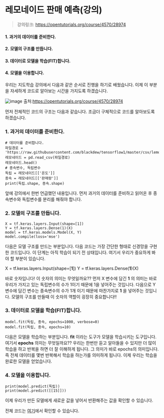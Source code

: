 # 레모네이드 판매 예측(강의)

> 강의링크: https://opentutorials.org/course/4570/28974

#### 1. 과거의 데이터를 준비한다.
#### 2. 모델의 구조를 만듭니다.
#### 3. 데이터로 모델을 학습(FIT)합니다.
#### 4. 모델을 이용합니다.

우리는 지도학습 강의에서 다음과 같은 순서로 진행을 하기로 배웠습니다. 이제 이 부분을 자세하게 코드로 알아보는 시간을 가지도록 하겠습니다.

![image](https://user-images.githubusercontent.com/55734436/103661017-9b67aa00-4fb1-11eb-9fd8-d489f4e24714.png)
출처:https://opentutorials.org/course/4570/28974

먼저 전체적인 코드의 구조는 다음과 같습니다. 조금더 구체적으로 코드를 알아보도록 하겠습니다.

### 1. 과거의 데이터를 준비한다.
```
# 데이터를 준비합니다.
파일경로 = 'https://raw.githubusercontent.com/blackdew/tensorflow1/master/csv/lemonade.csv'
레모네이드 = pd.read_csv(파일경로)
레모네이드.head()
# 종속변수, 독립변수
독립 = 레모네이드[['온도']]
종속 = 레모네이드[['판매량']]
print(독립.shape, 종속.shape)
```
앞에 강의에서 한번 언급했던 내용입니다. 먼저 과거의 데이터를 준비하고 읽어온 후 종속변수와 독립변수를 분리를 해줘야 합니다.

### 2. 모델의 구조를 만듭니다.
```
X = tf.keras.layers.Input(shape=[1])
Y = tf.keras.layers.Dense(1)(X)
model = tf.keras.models.Model(X, Y)
model.compile(loss='mse')
```
다음은 모델 구조를 만드는 부분입니다. 다음 코드는 가장 간단한 형태로 신경망을 구현한 코드입니다. 이 단계는 아직 학습이 되기 전 상태입니다.
여기서 우리가 중요하게 봐야 할 부분이 있습니다.

X = tf.keras.layers.Input(shape=[**1**]) 
Y = tf.keras.layers.Dense(**1**)(X) 

바로 숫자입니다! 이 숫자의 의미는 무엇일까요?? 먼저 X 변수에 담긴 **1** 의 의미는 바로 우리가 가지고 있는 독립변수의 수가 1이기 때문에 1을 넣어주는 것입니다. 다음으로 Y 변수에 담긴 변수는 종속변수의 수가 1개 이기 때문에 마찬가지로 **1** 을 넣어주는 것입니다. 모델의 구조를 만들때 이 숫자의 역할이 굉장히 중요합니다!!

### 3. 데이터로 모델을 학습(FIT)합니다.
```
model.fit(독립, 종속, epochs=1000, verbose=0)
model.fit(독립, 종속, epochs=10)
```
다음은 모델을 학습하는 부분입니다. **fit** 이라는 도구가 모델을 학습시키는 도구입니다. 여기서 **epochs** 의미는 무엇일까요?? 우리는 한번만 듣고 알아들을 수 있지만 더 많이 학습을 하고 반복을 하면 더 잘 이해하게 됩니다. 그 의미가 바로 epochs의 의미입니다. 즉 전체 데이터를 몇번 반복해서 학습을 하는가를 의미하게 됩니다. 이제 우리는 학습을 완료한 모델을 얻었습니다.

### 4. 모델을 이용합니다.
```
print(model.predict(독립))
print(model.predict([[15]]))
```
이제 우리가 만든 모델에게 새로운 값을 넣어서 반환해주는 값을 확인할 수 있습니다.


전체 코드는 [여기](https://github.com/jaaaamj0711/Machine_learning_yahac/blob/main/lemon.ipynb)에서 확인할 수 있습니다.
